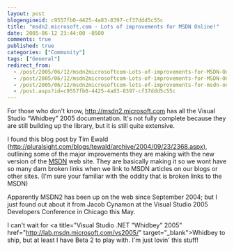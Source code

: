 ```yaml
---
layout: post
blogengineid: c9557fb0-4425-4a83-8397-cf37ddd5c55c
title: "msdn2.microsoft.com - Lots of improvements for MSDN Online!"
date: 2005-06-12 23:44:00 -0500
comments: true
published: true
categories: ["Community"]
tags: ["General"]
redirect_from: 
  - /post/2005/06/12/msdn2microsoftcom-Lots-of-improvements-for-MSDN-Online!.aspx
  - /post/2005/06/12/msdn2microsoftcom-Lots-of-improvements-for-MSDN-Online!
  - /post/2005/06/12/msdn2microsoftcom-lots-of-improvements-for-msdn-online!
  - /post.aspx?id=c9557fb0-4425-4a83-8397-cf37ddd5c55c
---
```


For those who don't know, <A href="http://msdn2.microsoft.com">http://msdn2.microsoft.com</A> has all the Visual Studio &#8220;Whidbey&#8221; 2005 documentation. It's not fully complete because they are still building up the library, but it is still quite extensive.

I found this blog post by Tim Ewald (<A href="http://pluralsight.com/blogs/tewald/archive/2004/09/23/2368.aspx">http://pluralsight.com/blogs/tewald/archive/2004/09/23/2368.aspx</A>), outlining some of the major improvements they are making with the new version of the <a title="MSDN" href="http://msdn.microsoft.com" target="_blank">MSDN</a> web site. They are basically making it so we wont have so many darn broken links when we link to MSDN articles on our blogs or other sites. (I'm sure your familiar with the oddity that is broken links to the MSDN)

Apparently MSDN2 has been up on the web since September 2004; but I just found out about it from Jacob Cynamon at the Visual Studio 2005 Developers Conference in Chicago this May.

I can't wait for <a title="Visual Studio .NET "Whidbey" 2005" href="http://lab.msdn.microsoft.com/vs2005/" target="_blank">Whidbey</a> to ship, but at least I have Beta 2 to play with. I'm just lovin' this stuff!
